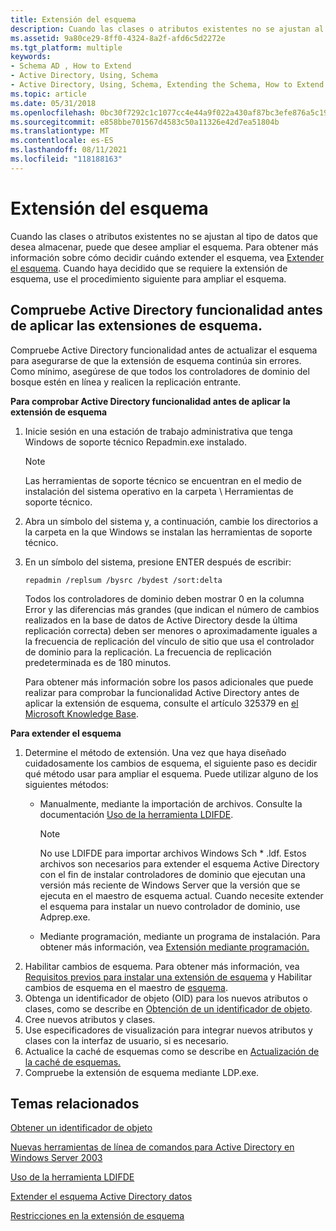 ```yaml
---
title: Extensión del esquema
description: Cuando las clases o atributos existentes no se ajustan al tipo de datos que desea almacenar, puede que desee ampliar el esquema.
ms.assetid: 9a80ce29-8ff0-4324-8a2f-afd6c5d2272e
ms.tgt_platform: multiple
keywords:
- Schema AD , How to Extend
- Active Directory, Using, Schema
- Active Directory, Using, Schema, Extending the Schema, How to Extend
ms.topic: article
ms.date: 05/31/2018
ms.openlocfilehash: 0bc30f7292c1c1077cc4e44a9f022a430af87bc3efe876a5c197b3fe370d3b95
ms.sourcegitcommit: e858bbe701567d4583c50a11326e42d7ea51804b
ms.translationtype: MT
ms.contentlocale: es-ES
ms.lasthandoff: 08/11/2021
ms.locfileid: "118188163"
---
```

# <a name="how-to-extend-the-schema"></a>Extensión del esquema

Cuando las clases o atributos existentes no se ajustan al tipo de datos que desea almacenar, puede que desee ampliar el esquema. Para obtener más información sobre cómo decidir cuándo extender el esquema, vea [Extender el esquema](extending-the-schema.md). Cuando haya decidido que se requiere la extensión de esquema, use el procedimiento siguiente para ampliar el esquema.

## <a name="verify-active-directory-functionality-before-you-apply-any-schema-extensions"></a>Compruebe Active Directory funcionalidad antes de aplicar las extensiones de esquema.

Compruebe Active Directory funcionalidad antes de actualizar el esquema para asegurarse de que la extensión de esquema continúa sin errores. Como mínimo, asegúrese de que todos los controladores de dominio del bosque estén en línea y realicen la replicación entrante.

**Para comprobar Active Directory funcionalidad antes de aplicar la extensión de esquema**

1.  Inicie sesión en una estación de trabajo administrativa que tenga Windows de soporte técnico Repadmin.exe instalado.
    > [!Note]  
    > Las herramientas de soporte técnico se encuentran en el medio de instalación del sistema operativo en la carpeta \\ Herramientas de soporte técnico.

     

2.  Abra un símbolo del sistema y, a continuación, cambie los directorios a la carpeta en la que Windows se instalan las herramientas de soporte técnico.
3.  En un símbolo del sistema, presione ENTER después de escribir:

    ``` syntax
    repadmin /replsum /bysrc /bydest /sort:delta
    ```

    Todos los controladores de dominio deben mostrar 0 en la columna Error y las diferencias más grandes (que indican el número de cambios realizados en la base de datos de Active Directory desde la última replicación correcta) deben ser menores o aproximadamente iguales a la frecuencia de replicación del vínculo de sitio que usa el controlador de dominio para la replicación. La frecuencia de replicación predeterminada es de 180 minutos.

    Para obtener más información sobre los pasos adicionales que puede realizar para comprobar la funcionalidad Active Directory antes de aplicar la extensión de esquema, consulte el artículo 325379 en [el Microsoft Knowledge Base](https://support.microsoft.com/kb/325379/en-us).

**Para extender el esquema**

1.  Determine el método de extensión. Una vez que haya diseñado cuidadosamente los cambios de esquema, el siguiente paso es decidir qué método usar para ampliar el esquema. Puede utilizar alguno de los siguientes métodos:
    -   Manualmente, mediante la importación de archivos. Consulte la documentación [Uso de la herramienta LDIFDE](/previous-versions/office/developer/exchange-server-2003/ms870068(v=exchg.65)).
        > [!Note]  
        > No use LDIFDE para importar archivos Windows Sch \* .ldf. Estos archivos son necesarios para extender el esquema Active Directory con el fin de instalar controladores de dominio que ejecutan una versión más reciente de Windows Server que la versión que se ejecuta en el maestro de esquema actual. Cuando necesite extender el esquema para instalar un nuevo controlador de dominio, use Adprep.exe.

         

    -   Mediante programación, mediante un programa de instalación. Para obtener más información, vea [Extensión mediante programación.](programmatic-extension.md)
2.  Habilitar cambios de esquema. Para obtener más información, vea [Requisitos previos para instalar una extensión de esquema](prerequisites-for-installing-a-schema-extension.md) y Habilitar cambios de esquema en el maestro de [esquema](enabling-schema-changes-at-the-schema-master.md).
3.  Obtenga un identificador de objeto (OID) para los nuevos atributos o clases, como se describe en [Obtención de un identificador de objeto](obtaining-an-object-identifier.md).
4.  Cree nuevos atributos y clases.
5.  Use especificadores de visualización para integrar nuevos atributos y clases con la interfaz de usuario, si es necesario.
6.  Actualice la caché de esquemas como se describe en [Actualización de la caché de esquemas.](updating-the-schema-cache.md)
7.  Compruebe la extensión de esquema mediante LDP.exe.

## <a name="related-topics"></a>Temas relacionados

<dl> <dt>

[Obtener un identificador de objeto](obtaining-an-object-identifier.md)
</dt> <dt>

[Nuevas herramientas de línea de comandos para Active Directory en Windows Server 2003](https://support.microsoft.com/kb/298882)
</dt> <dt>

[Uso de la herramienta LDIFDE](/previous-versions/office/developer/exchange-server-2003/ms870068(v=exchg.65))
</dt> <dt>

[Extender el esquema Active Directory datos](/previous-versions/ms806972(v=msdn.10))
</dt> <dt>

[Restricciones en la extensión de esquema](restrictions-on-schema-extension.md)
</dt> </dl>

 

 